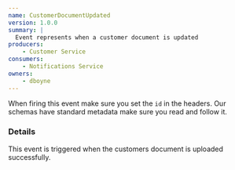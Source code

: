 ```yaml
---
name: CustomerDocumentUpdated
version: 1.0.0
summary: |
  Event represents when a customer document is updated
producers:
    - Customer Service
consumers:
    - Notifications Service
owners:
    - dboyne
---
```


<Admonition>When firing this event make sure you set the `id` in the headers. Our schemas have standard metadata make sure you read and follow it.</Admonition>

### Details

This event is triggered when the customers document is uploaded successfully.

<NodeGraph title="Consumer / Producer Diagram" />

<Schema />